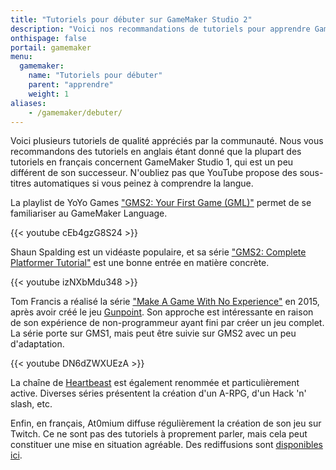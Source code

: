 ```yaml
---
title: "Tutoriels pour débuter sur GameMaker Studio 2"
description: "Voici nos recommandations de tutoriels pour apprendre GameMaker Studio et créer tous types de jeux en 2D."
onthispage: false
portail: gamemaker
menu:
  gamemaker:
    name: "Tutoriels pour débuter"
    parent: "apprendre"
    weight: 1
aliases:
    - /gamemaker/debuter/
---
```


Voici plusieurs tutoriels de qualité appréciés par la communauté. Nous vous recommandons des tutoriels en anglais étant donné que la plupart des tutoriels en français concernent GameMaker Studio 1, qui est un peu différent de son successeur. N'oubliez pas que YouTube propose des sous-titres automatiques si vous peinez à comprendre la langue.

La playlist de YoYo Games ["GMS2: Your First Game (GML)"](https://www.youtube.com/playlist?list=PLhIbBGhnxj5IcGWhJQNF5hScmCCn4M3xg) permet de se familiariser au GameMaker Language.

{{< youtube cEb4gzG8S24 >}}


Shaun Spalding est un vidéaste populaire, et sa série ["GMS2: Complete Platformer Tutorial"](https://www.youtube.com/playlist?list=PLPRT_JORnIupqWsjRpJZjG07N01Wsw_GJ) est une bonne entrée en matière concrète.

{{< youtube izNXbMdu348 >}}

Tom Francis a réalisé la série ["Make A Game With No Experience"](https://www.youtube.com/playlist?list=PLUtKzyIe0aB2HjpmBhnsHpK7ig0z7ohWw) en 2015, après avoir créé le jeu [Gunpoint](https://store.steampowered.com/app/206190/Gunpoint/). Son approche est intéressante en raison de son expérience de non-programmeur ayant fini par créer un jeu complet. La série porte sur GMS1, mais peut être suivie sur GMS2 avec un peu d'adaptation.

{{< youtube DN6dZWXUEzA >}}

La chaîne de [Heartbeast](https://www.youtube.com/user/uheartbeast) est également renommée et particulièrement active. Diverses séries présentent la création d'un A-RPG, d'un Hack 'n' slash, etc.

Enfin, en français, At0mium diffuse régulièrement la création de son jeu sur Twitch. Ce ne sont pas des tutoriels à proprement parler, mais cela peut constituer une mise en situation agréable. Des rediffusions sont [disponibles ici](https://www.youtube.com/watch?v=AkDUmZc16bU).